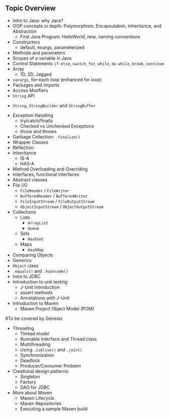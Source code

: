 ## Topic Overview
* Intro to Java: why Java?
* OOP concepts in depth: Polymorphism, Encapsulation, Inheritance, and Abstraction
  * First Java Program: HelloWorld, new, naming conventions
* Constructors
  * default, noargs, parameterized
* Methods and parameters
* Scopes of a variable in Java
* Control Statements
  `if-else`, `switch`, `for`, `while`, `do-while`, `break`, `continue`
* Array
  - 1D, 2D, Jagged
* `varargs`, for-each loop (enhanced for loop)
* Packages and Imports
* Access Modfiers
* `String` API
- `String`, `StringBuilder` and `StringBuffer`
* Exception Handling
  - try/catch/finally
  - Checked vs Unchecked Exceptions
  - throw and throws
* Garbage Collection: `.finalize()`
* Wrapper Classes
* Reflection
* Inheritance
  - IS-A
  - HAS-A
* Method Overloading and Overriding
* Interfaces, functional interfaces
* Abstract classes
* File I/O
  * `FileReader` / `FileWriter`
  * `BufferedReader` / `BufferedWriter`
  * `FileInputStream` / `FileOutputStream`
  * `ObjectInputStream` / `ObjectOutputStream`
* Collections
  * Lists
    * `ArrayList`
	* `Queue`
  * Sets
    * `HashSet`
  * Maps
    * `HashMap`
* Comparing Objects
* Generics
* `Object` class
* `.equals()` and `.hashcode()`
* Intro to JDBC
* Introduction to unit testing
  * J-Unit Introduction
  * assert methods
  * Annotations with J-Unit
* Introduction to Maven
  * Maven Project Object Model (POM)
  
#To be covered by Genesis
* Threading
  * Thread model
  * Runnable Interface and Thread class
  * Multithreading
  * Using `.isAlive()` and `.join()`
  * Synchronization
  * Deadlock
  * Producer/Consumer Problem
* Creational design patterns: 
  * Singleton 
  * Factory
  * DAO for JDBC
* More about Maven
  * Maven Lifecycle
  * Maven Repositories
  * Executing a sample Maven build
